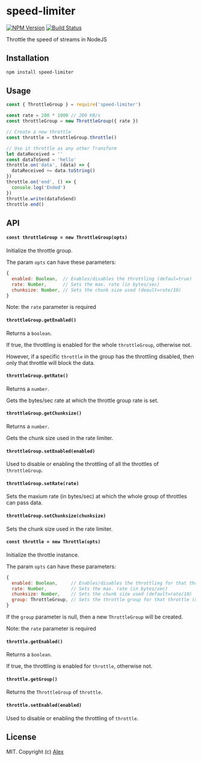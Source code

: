 # speed-limiter

[![NPM Version](https://img.shields.io/npm/v/speed-limiter.svg)](https://www.npmjs.com/package/speed-limiter)
[![Build Status](https://img.shields.io/github/workflow/status/alxhotel/speed-limiter/ci/main)](https://github.com/alxhotel/speed-limiter/actions)

Throttle the speed of streams in NodeJS

## Installation

```sh
npm install speed-limiter
```

## Usage

```js
const { ThrottleGroup } = require('speed-limiter')

const rate = 200 * 1000 // 200 KB/s
const throttleGroup = new ThrottleGroup({ rate })

// Create a new throttle
const throttle = throttleGroup.throttle()

// Use it throttle as any other Transform
let dataReceived = ''
const dataToSend = 'hello'
throttle.on('data', (data) => {
  dataReceived += data.toString()
})
throttle.on('end', () => {
  console.log('Ended')
})
throttle.write(dataToSend)
throttle.end()
```

## API

#### `const throttleGroup = new ThrottleGroup(opts)`

Initialize the throttle group.

The param `opts` can have these parameters:

```js
{
  enabled: Boolean,  // Enables/disables the throttling (defaul=true)
  rate: Number,      // Sets the max. rate (in bytes/sec)
  chunksize: Number, // Sets the chunk size used (deault=rate/10)
}
```

Note: the `rate` parameter is required

#### `throttleGroup.getEnabled()`

Returns a `boolean`.

If true, the throttling is enabled for the whole `throttleGroup`, otherwise not.

However, if a specific `throttle` in the group has the throttling disabled, then only
that throttle will block the data.

#### `throttleGroup.getRate()`

Returns a `number`.

Gets the bytes/sec rate at which the throttle group rate is set.

#### `throttleGroup.getChunksize()`

Returns a `number`.

Gets the chunk size used in the rate limiter.

#### `throttleGroup.setEnabled(enabled)` 

Used to disable or enabling the throttling of all the throttles of `throttleGroup`.

#### `throttleGroup.setRate(rate)`

Sets the maxium rate (in bytes/sec) at which the whole group of throttles can pass data.

#### `throttleGroup.setChunksize(chunksize)`

Sets the chunk size used in the rate limiter.

#### `const throttle = new Throttle(opts)`

Initialize the throttle instance.

The param `opts` can have these parameters:

```js
{
  enabled: Boolean,     // Enables/disables the throttling for that throttle (default=true)
  rate: Number,         // Sets the max. rate (in bytes/sec)
  chunksize: Number,    // Sets the chunk size used (default=rate/10)
  group: ThrottleGroup, // Sets the throttle group for that throttle (default=null)
}
```

If the `group` parameter is null, then a new `ThrottleGroup` will be created.

Note: the `rate` parameter is required

#### `throttle.getEnabled()`

Returns a `boolean`.

If true, the throttling is enabled for `throttle`, otherwise not.

#### `throttle.getGroup()`

Returns the `ThrottleGroup` of `throttle`.

#### `throttle.setEnabled(enabled)`

Used to disable or enabling the throttling of `throttle`.

## License

MIT. Copyright (c) [Alex](https://github.com/alxhotel)
